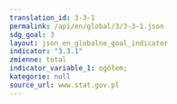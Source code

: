 ```yaml
---
translation_id: 3-3-1
permalink: /api/en/global/3/3-3-1.json
sdg_goal: 3
layout: json_en_globalne_goal_indicator
indicator: "3.3.1"
zmienne: total
indicator_variable_1: ogółem;
kategorie: null
source_url: www.stat.gov.pl
---
```

